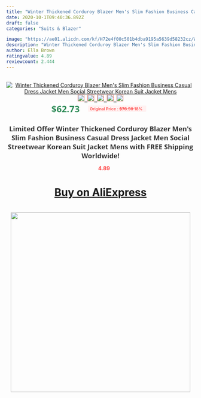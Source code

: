 ```yaml
---
title: "Winter Thickened Corduroy Blazer Men's Slim Fashion Business Casual Dress Jacket Men Social Streetwear Korean Suit Jacket Mens"
date: 2020-10-1T09:40:36.892Z
draft: false
categories: "Suits & Blazer"

image: "https://ae01.alicdn.com/kf/H72e4f00c501b4dba9195a5639d58232cz/Winter-Thickened-Corduroy-Blazer-Men-s-Slim-Fashion-Business-Casual-Dress-Jacket-Men-Social-Streetwear-Korean.jpg"
description: "Winter Thickened Corduroy Blazer Men's Slim Fashion Business Casual Dress Jacket Men Social Streetwear Korean Suit Jacket Mens"
author: Ella Brown
ratingvalue: 4.89
reviewcount: 2.444
---
```

<br>
<div style="text-align: center;">
<a href="https://s.click.aliexpress.com/e/_ASMKvP" target="_blank" rel="nofollow noopener noreferrer"><img alt="Winter Thickened Corduroy Blazer Men's Slim Fashion Business Casual Dress Jacket Men Social Streetwear Korean Suit Jacket Mens" class="magnifier-image" src="https://ae01.alicdn.com/kf/H72e4f00c501b4dba9195a5639d58232cz/Winter-Thickened-Corduroy-Blazer-Men-s-Slim-Fashion-Business-Casual-Dress-Jacket-Men-Social-Streetwear-Korean.jpg_640x640.jpg">
<br>
<img style="border:1px solid salmon" src="https://ae01.alicdn.com/kf/H72e4f00c501b4dba9195a5639d58232cz/Winter-Thickened-Corduroy-Blazer-Men-s-Slim-Fashion-Business-Casual-Dress-Jacket-Men-Social-Streetwear-Korean.jpg_120x120.jpg">&nbsp;&nbsp;<img style="border:1px solid salmon" src="https://ae01.alicdn.com/kf/Hc8b6c9b8578c497480affc05a4a51abeZ/Winter-Thickened-Corduroy-Blazer-Men-s-Slim-Fashion-Business-Casual-Dress-Jacket-Men-Social-Streetwear-Korean.jpg_120x120.jpg">&nbsp;&nbsp;<img style="border:1px solid salmon" src="https://ae01.alicdn.com/kf/H1a84532295dc4f7fb2158a692ea2265dB/Winter-Thickened-Corduroy-Blazer-Men-s-Slim-Fashion-Business-Casual-Dress-Jacket-Men-Social-Streetwear-Korean.jpg_120x120.jpg">&nbsp;&nbsp;<img style="border:1px solid salmon" src="https://ae01.alicdn.com/kf/Hf9a212e59574484684e783398a68cca4n/Winter-Thickened-Corduroy-Blazer-Men-s-Slim-Fashion-Business-Casual-Dress-Jacket-Men-Social-Streetwear-Korean.jpg_120x120.jpg">&nbsp;&nbsp;<img style="border:1px solid salmon" src="https://ae01.alicdn.com/kf/Ha95a5f8a52b3428eb021ad63d8dfb5562/Winter-Thickened-Corduroy-Blazer-Men-s-Slim-Fashion-Business-Casual-Dress-Jacket-Men-Social-Streetwear-Korean.jpg_120x120.jpg"></a></div><br0>
<div style="text-align: center;"><span style="background-color: white; border: 0px; box-sizing: border-box; color: seagreen; display: inline-block; font-family: &quot;open sans&quot; , &quot;arial&quot; , &quot;helvetica&quot; , sans-serif , &quot;heiti&quot;; font-size: 24px; font-stretch: inherit; font-weight: 700; line-height: inherit; margin: 0px 10px 0px 0px; padding: 0px; vertical-align: middle;">$62.73 </span>
<span style="background: rgb(255 , 241 , 241); border-radius: 3px; border: 0px; box-sizing: border-box; color: #ff4747; display: inline-block; font-family: inherit; font-size: 12px; font-stretch: inherit; font-style: inherit; font-variant: inherit; font-weight: 600; line-height: inherit; margin: 0px; padding: 2px 5px; transform: scale(0.9); vertical-align: middle;">Original Price : <b style="text-decoration: line-through;">$76.50 </b> 18%&nbsp;&nbsp;</span></div>
<h1 style="color: #333333; display: inline-block; font-family: &quot;open sans&quot; , &quot;arial&quot; , &quot;helvetica&quot; , sans-serif , &quot;heiti&quot;; font-size: 18px; font-stretch: inherit; font-weight: 700; text-align: center;">Limited Offer Winter Thickened Corduroy Blazer Men's Slim Fashion Business Casual Dress Jacket Men Social Streetwear Korean Suit Jacket Mens with FREE Shipping Worldwide!</h1>
<div style="color: #ff4747; text-align: center;">
<img src="https://4.bp.blogspot.com/-M0ZcTcb-5uY/XleCXlxnR4I/AAAAAAAAAEc/OrjgMkXV1oMQFaCRZj5HQwOCBcu3w1FegCPcBGAYYCw/s1600/star.png" style="height: 15px;">&nbsp;<b>4.89</b></div>
<div class="button_cont" align="center"><a class="buynow_a" href="https://s.click.aliexpress.com/e/_ASMKvP" target="_blank" rel="nofollow noopener noreferrer"><H1>Buy on AliExpress</H1></a></div><br>
<div class="separator" style="clear: both; text-align: center;">
<img src="https://lh3.googleusercontent.com/-pTy5HemUv9M/XlePHvY0dAI/AAAAAAAAAE4/0nX5iRUoIWY8eMW9Dpxeirr157OZliDIgCLcBGAsYHQ/s1600/badge.gif" width="480">
</div>
